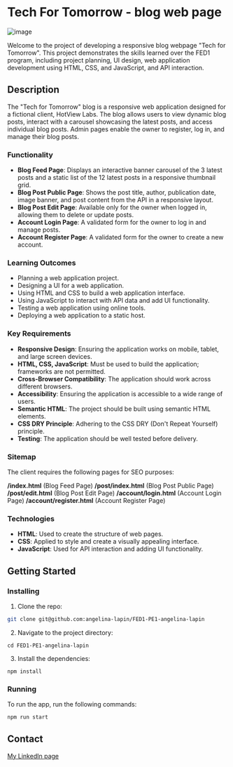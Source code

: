 # Tech For Tomorrow - blog web page 

![image]("https://angelina.lapin.io/githubPreviews/techft.png")

Welcome to the project of developing a responsive blog webpage "Tech for Tomorrow". This project demonstrates the skills learned over the FED1 program, including project planning, UI design, web application development using HTML, CSS, and JavaScript, and API interaction.

## Description

The "Tech for Tomorrow" blog is a responsive web application designed for a fictional client, HotView Labs. The blog allows users to view dynamic blog posts, interact with a carousel showcasing the latest posts, and access individual blog posts. Admin pages enable the owner to register, log in, and manage their blog posts.

### Functionality

- **Blog Feed Page**: Displays an interactive banner carousel of the 3 latest posts and a static list of the 12 latest posts in a responsive thumbnail grid.
- **Blog Post Public Page**: Shows the post title, author, publication date, image banner, and post content from the API in a responsive layout.
- **Blog Post Edit Page**: Available only for the owner when logged in, allowing them to delete or update posts.
- **Account Login Page**: A validated form for the owner to log in and manage posts.
- **Account Register Page**: A validated form for the owner to create a new account.

### Learning Outcomes

- Planning a web application project.
- Designing a UI for a web application.
- Using HTML and CSS to build a web application interface.
- Using JavaScript to interact with API data and add UI functionality.
- Testing a web application using online tools.
- Deploying a web application to a static host.

### Key Requirements

- **Responsive Design**: Ensuring the application works on mobile, tablet, and large screen devices.
- **HTML, CSS, JavaScript**: Must be used to build the application; frameworks are not permitted.
- **Cross-Browser Compatibility**: The application should work across different browsers.
- **Accessibility**: Ensuring the application is accessible to a wide range of users.
- **Semantic HTML**: The project should be built using semantic HTML elements.
- **CSS DRY Principle**: Adhering to the CSS DRY (Don't Repeat Yourself) principle.
- **Testing**: The application should be well tested before delivery.

### Sitemap
The client requires the following pages for SEO purposes:

**/index.html** (Blog Feed Page)
**/post/index.html** (Blog Post Public Page)
**/post/edit.html** (Blog Post Edit Page)
**/account/login.html** (Account Login Page)
**/account/register.html** (Account Register Page)

### Technologies

- **HTML**: Used to create the structure of web pages.
- **CSS**: Applied to style and create a visually appealing interface.
- **JavaScript**: Used for API interaction and adding UI functionality.


## Getting Started

### Installing

1. Clone the repo:

```bash
git clone git@github.com:angelina-lapin/FED1-PE1-angelina-lapin
```
2. Navigate to the project directory:

```
cd FED1-PE1-angelina-lapin
```  
3. Install the dependencies:

```
npm install
```

### Running

To run the app, run the following commands:

```bash
npm run start
```

## Contact

[My LinkedIn page](https://www.linkedin.com/feed/?trk=homepage-basic_sign-in-submit)
